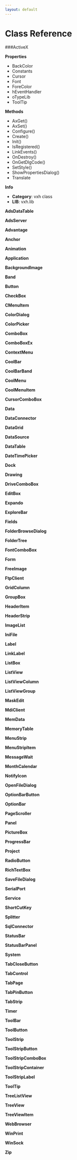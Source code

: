 ```yaml
---
layout: default
---
```

Class Reference
====================

###ActiveX

**Properties** 
* BackColor
* Constants
* Cursor
* Font
* ForeColor
* hEventHandler
* oTypeLib
* ToolTip

**Methods**

* AxGet()
* AxSet()
* Configure()
* Create()
* Init()
* IsRegistered()
* LinkEvents()
* OnDestroy()
* OnGetDlgCode()
* SetStyle()
* ShowPropertiesDialog()
* Translate

**Info**

* **Category**: vxh class
* **LIB**: vxh.lib



**AdsDataTable**

**AdsServer**

**Advantage**

**Anchor**

**Animation**

**Application**

**BackgroundImage**

**Band**

**Button**

**CheckBox**

**CMenuItem**

**ColorDialog**

**ColorPicker**

**ComboBox**

**ComboBoxEx**

**ContextMenu**

**CoolBar**

**CoolBarBand**

**CoolMenu**

**CoolMenuItem**

**CursorComboBox**

**Data**

**DataConnector**

**DataGrid**

**DataSource**

**DataTable**

**DateTimePicker**

**Dock**

**Drawing**

**DriveComboBox**

**EditBox**

**Expando**

**ExploreBar**

**Fields**

**FolderBrowseDialog**

**FolderTree**

**FontComboBox**

**Form**

**FreeImage**

**FtpClient**

**GridColumn**

**GroupBox**

**HeaderItem**

**HeaderStrip**

**ImageList**

**IniFile**

**Label**

**LinkLabel**

**ListBox**

**ListView**

**ListViewColumn**

**ListViewGroup**

**MaskEdit**

**MdiClient**

**MemData**

**MemoryTable**

**MenuStrip**

**MenuStripItem**

**MessageWait**

**MonthCalendar**

**NotifyIcon**

**OpenFileDialog**

**OptionBarButton**

**OptionBar**

**PageScroller**

**Panel**

**PictureBox**

**ProgressBar**

**Project**

**RadioButton**

**RichTextBox**

**SaveFileDialog**

**SerialPort**

**Service**

**ShortCutKey**

**Splitter**

**SqlConnector**

**StatusBar**

**StatusBarPanel**

**System**

**TabCloseButton**

**TabControl**

**TabPage**

**TabPinButton**

**TabStrip**

**Timer**

**ToolBar**

**ToolButton**

**ToolStrip**

**ToolStripButton**

**ToolStripComboBox**

**ToolStripContainer**

**ToolStripLabel**

**ToolTip**

**TreeListView**

**TreeView**

**TreeViewItem**

**WebBrowser**

**WinPrint**

**WinSock**

**Zip**

